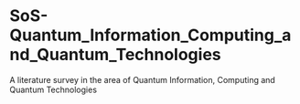 # SoS-Quantum_Information_Computing_and_Quantum_Technologies

A literature survey in the area of Quantum Information, Computing and Quantum Technologies
